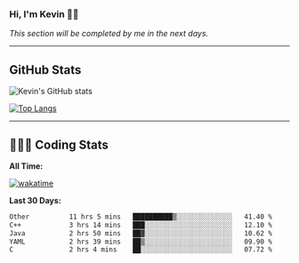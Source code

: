 ### Hi, I'm Kevin 👋🏻

_This section will be completed by me in the next days._


--- 
## GitHub Stats
![Kevin's GitHub stats](https://github-readme-stats.vercel.app/api?username=kevin-kraus&show_icons=true&theme=dark)

[![Top Langs](https://github-readme-stats.vercel.app/api/top-langs/?username=kevin-kraus&layout=compact&theme=dark)]()

---
## 🧑🏻‍💻 Coding Stats

**All Time:**

[![wakatime](https://wakatime.com/badge/user/2ee1869b-72a2-4c21-b5f7-e95432f5a1cf.svg?style=flat)](https://wakatime.com/@2ee1869b-72a2-4c21-b5f7-e95432f5a1cf)

**Last 30 Days:**

<!--START_SECTION:waka-->

```txt
Other          11 hrs 5 mins   ██████████▒░░░░░░░░░░░░░░   41.40 %
C++            3 hrs 14 mins   ███░░░░░░░░░░░░░░░░░░░░░░   12.10 %
Java           2 hrs 50 mins   ██▓░░░░░░░░░░░░░░░░░░░░░░   10.62 %
YAML           2 hrs 39 mins   ██▒░░░░░░░░░░░░░░░░░░░░░░   09.90 %
C              2 hrs 4 mins    ██░░░░░░░░░░░░░░░░░░░░░░░   07.72 %
```

<!--END_SECTION:waka-->

